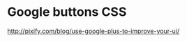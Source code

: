 <!--
title : Google buttons CSS
author : Roman Ožana <ozana@omdesign.cz>
date : 25.9.2011 14:39:28
-->

# Google buttons CSS

http://pixify.com/blog/use-google-plus-to-improve-your-ui/